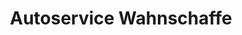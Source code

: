 ---
title: "Autoservice Wahnschaffe"
url: /osternienburger-land/autoservice-wahnschaffe/
shop: Autowerkstatt
---